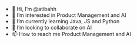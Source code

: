 - 👋 Hi, I’m @atibahh
- 👀 I’m interested in Product Management and AI
- 🌱 I’m currently learning Java, JS and Python
- 💞️ I’m looking to collaborate on AI
- 📫 How to reach me Product Management and AI

<!---
atibahh/atibahh is a ✨ special ✨ repository because its `README.md` (this file) appears on your GitHub profile.
You can click the Preview link to take a look at your changes.
--->
